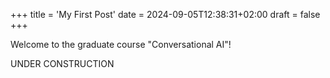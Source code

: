 +++
title = 'My First Post'
date = 2024-09-05T12:38:31+02:00
draft = false
+++

Welcome to the graduate course "Conversational AI"!

UNDER CONSTRUCTION
